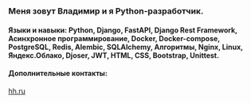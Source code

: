 ### Меня зовут Владимир и я Python-разработчик.

#### Языки и навыки: Python, Django, FastAPI, Django Rest Framework, Асинхронное программирование, Docker, Docker-compose, PostgreSQL, Redis, Аlembic, SQLAlchemy, Алгоритмы, Nginx, Linux, Яндекс.Облако, Djoser, JWT, HTML, CSS, Bootstrap, Unittest. 

#### Дополнительные контакты:
[hh.ru](https://hh.ru/resume/561e7507ff0b3f41f20039ed1f464c59746962?customDomain=1)  
